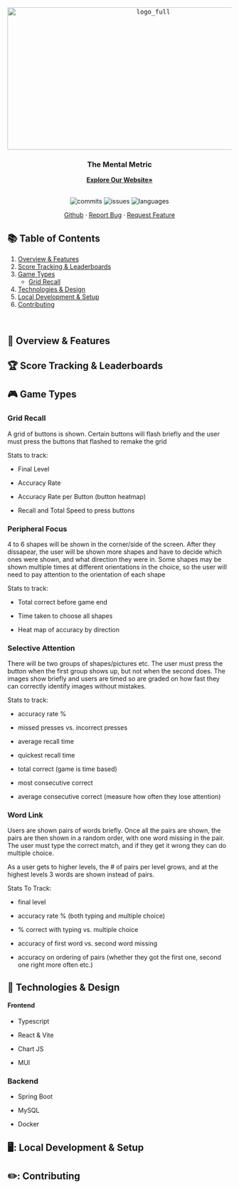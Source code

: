 <div align="center">
  <kbd> <img width="640" height="320" alt="logo_full" src="https://github.com/user-attachments/assets/1089f4d3-87f4-4f74-9ff1-871bafd8e482" /> </kbd>

  <h3 align="center">The Mental Metric</h3>
  <a href="#"><strong>Explore Our Website»</strong></a>
    </br>
    </br>
    <p>
      <img src="https://img.shields.io/github/commit-activity/m/Jackson-Wozniak/TheMentalMetric?style=for-the-badge" alt="commits" />
      <img src="https://img.shields.io/github/issues/Jackson-Wozniak/TheMentalMetric?color=darkgreen&style=for-the-badge" alt="issues" />
      <img src="https://img.shields.io/github/languages/count/Jackson-Wozniak/TheMentalMetric?color=purple&style=for-the-badge" alt="languages" />
    </p> 
    <a href="https://github.com/Jackson-Wozniak">Github</a>
    ·
    <a href="https://github.com/Jackson-Wozniak/TheMentalMetric/issues">Report Bug</a>
    ·
    <a href="https://github.com/Jackson-Wozniak/TheMentalMetric/issues">Request Feature</a>
</div>

## :books: Table of Contents

<ol>
    <li><a href="#overview">Overview & Features</a></li>
    <li><a href="#score-tracking">Score Tracking & Leaderboards</a></li>
    <li>
      <a href="#games">Game Types</a>
      <ul>
        <li><a href="#grid-recall">Grid Recall</a></li>
      </ul>
    </li>
    <li><a href="#technologies">Technologies & Design</a></li>
    <li><a href="#local-dev">Local Development & Setup</a></li>
    <li><a href="#contributing">Contributing</a></li>
</ol>    

<br/> 
<!-- -------------------------------------------------------------------------------------------------------------------------------------------- -->

## 📖 Overview & Features <a id="overview"></a>

## 🏆 Score Tracking & Leaderboards <a id="score-tracking"></a>

## 🎮 Game Types <a id="games"></a>

### Grid Recall <a id="grid-recall"></a>

A grid of buttons is shown. Certain buttons will flash briefly and the user must
  press the buttons that flashed to remake the grid

Stats to track:

- Final Level

- Accuracy Rate

- Accuracy Rate per Button (button heatmap)

- Recall and Total Speed to press buttons

### Peripheral Focus <a id="peripheral-focus"></a>

4 to 6 shapes will be shown in the corner/side of the screen. After they dissapear, the user will be
shown more shapes and have to decide which ones were shown, and what direction they were in. Some shapes
may be shown multiple times at different orientations in the choice, so the user will need to pay
attention to the orientation of each shape

Stats to track:

- Total correct before game end

- Time taken to choose all shapes

- Heat map of accuracy by direction

### Selective Attention <a id="selective-attention"></a>

There will be two groups of shapes/pictures etc. The user must press the button when the
first group shows up, but not when the second does. The images show briefly and users are timed
so are graded on how fast they can correctly identify images without mistakes.

Stats to track:

- accuracy rate %

- missed presses vs. incorrect presses

- average recall time

- quickest recall time

- total correct (game is time based)

- most consecutive correct

- average consecutive correct (measure how often they lose attention)

### Word Link <a id="word-link"></a>

Users are shown pairs of words briefly. Once all the pairs are shown, the pairs are then shown in a random
order, with one word missing in the pair. The user must type the correct match, and if they get it wrong
they can do multiple choice.

As a user gets to higher levels, the # of pairs per level grows, and at the highest levels 3 words are shown
instead of pairs.

Stats To Track:

- final level

- accuracy rate % (both typing and multiple choice)

- % correct with typing vs. multiple choice

- accuracy of first word vs. second word missing

- accuracy on ordering of pairs (whether they got the first one, second one right more often etc.)

## 🔌 Technologies & Design <a id="technologies"></a>

#### Frontend

- Typescript

- React & Vite

- Chart JS

- MUI

### Backend

- Spring Boot

- MySQL

- Docker

## 🖥️: Local Development & Setup <a id="local-dev"></a>

## ✏️: Contributing <a id="contributing"></a>
